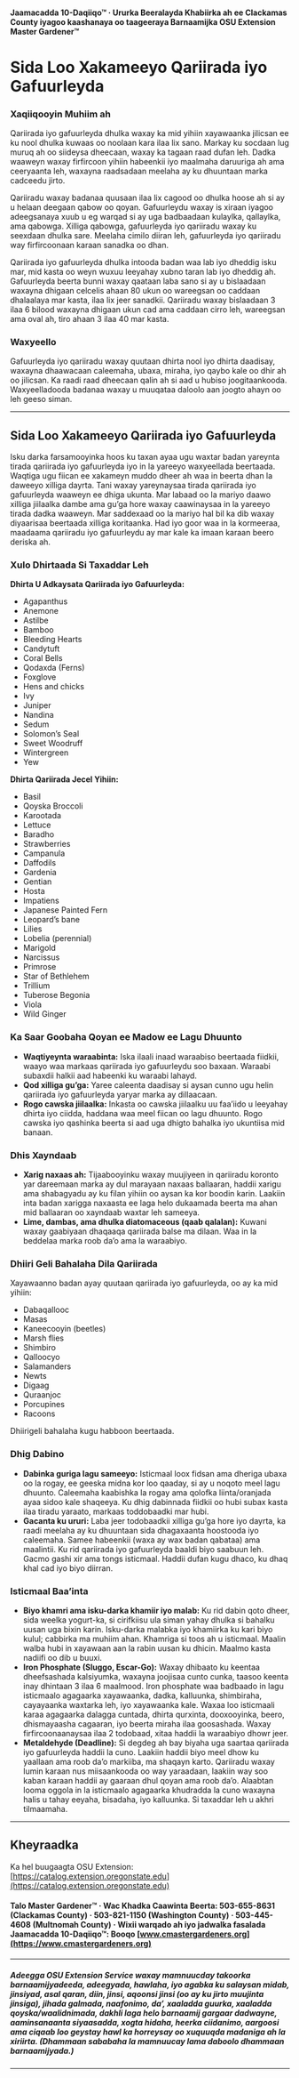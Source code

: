 #### Jaamacadda 10-Daqiiqo™ · Ururka Beeralayda Khabiirka ah ee Clackamas County iyagoo kaashanaya oo taageeraya Barnaamijka OSU Extension Master Gardener™

# Sida Loo Xakameeyo Qariirada iyo Gafuurleyda

### Xaqiiqooyin Muhiim ah

Qariirada iyo gafuurleyda dhulka waxay ka mid yihiin xayawaanka jilicsan ee ku nool dhulka kuwaas oo noolaan kara ilaa lix sano. Markay ku socdaan lug muruq ah oo siideysa dheecaan, waxay ka tagaan raad dufan leh. Dadka waaweyn waxay firfircoon yihiin habeenkii iyo maalmaha daruuriga ah ama ceeryaanta leh, waxayna raadsadaan meelaha ay ku dhuuntaan marka cadceedu jirto.

Qariiradu waxay badanaa quusaan ilaa lix cagood oo dhulka hoose ah si ay u helaan deegaan qabow oo qoyan. Gafuurleydu waxay is xiraan iyagoo adeegsanaya xuub u eg warqad si ay uga badbaadaan kulaylka, qallaylka, ama qabowga. Xilliga qabowga, gafuurleyda iyo qariiradu waxay ku seexdaan dhulka sare. Meelaha cimilo diiran leh, gafuurleyda iyo qariiradu way firfircoonaan karaan sanadka oo dhan.

Qariirada iyo gafuurleyda dhulka intooda badan waa lab iyo dheddig isku mar, mid kasta oo weyn wuxuu leeyahay xubno taran lab iyo dheddig ah. Gafuurleyda beerta bunni waxay qaataan laba sano si ay u bislaadaan waxayna dhigaan celcelis ahaan 80 ukun oo wareegsan oo caddaan dhalaalaya mar kasta, ilaa lix jeer sanadkii. Qariiradu waxay bislaadaan 3 ilaa 6 bilood waxayna dhigaan ukun cad ama caddaan cirro leh, wareegsan ama oval ah, tiro ahaan 3 ilaa 40 mar kasta.

### Waxyeello

Gafuurleyda iyo qariiradu waxay quutaan dhirta nool iyo dhirta daadisay, waxayna dhaawacaan caleemaha, ubaxa, miraha, iyo qaybo kale oo dhir ah oo jilicsan. Ka raadi raad dheecaan qalin ah si aad u hubiso joogitaankooda. Waxyeelladooda badanaa waxay u muuqataa daloolo aan joogto ahayn oo leh geeso siman.

---

## Sida Loo Xakameeyo Qariirada iyo Gafuurleyda

Isku darka farsamooyinka hoos ku taxan ayaa ugu waxtar badan yareynta tirada qariirada iyo gafuurleyda iyo in la yareeyo waxyeellada beertaada. Waqtiga ugu fiican ee xakameyn muddo dheer ah waa in beerta dhan la daweeyo xilliga dayrta. Tani waxay yareynaysaa tirada qariirada iyo gafuurleyda waaweyn ee dhiga ukunta. Mar labaad oo la mariyo daawo xilliga jiilaalka dambe ama gu’ga hore waxay caawinaysaa in la yareeyo tirada dadka waaweyn. Mar saddexaad oo la mariyo hal bil ka dib waxay diyaarisaa beertaada xilliga koritaanka. Had iyo goor waa in la kormeeraa, maadaama qariiradu iyo gafuurleydu ay mar kale ka imaan karaan beero deriska ah.

### Xulo Dhirtaada Si Taxaddar Leh

**Dhirta U Adkaysata Qariirada iyo Gafuurleyda:**
- Agapanthus
- Anemone
- Astilbe
- Bamboo
- Bleeding Hearts
- Candytuft
- Coral Bells
- Qodaxda (Ferns)
- Foxglove
- Hens and chicks
- Ivy
- Juniper
- Nandina
- Sedum
- Solomon’s Seal
- Sweet Woodruff
- Wintergreen
- Yew

**Dhirta Qariirada Jecel Yihiin:**
- Basil
- Qoyska Broccoli
- Karootada
- Lettuce
- Baradho
- Strawberries
- Campanula
- Daffodils
- Gardenia
- Gentian
- Hosta
- Impatiens
- Japanese Painted Fern
- Leopard’s bane
- Lilies
- Lobelia (perennial)
- Marigold
- Narcissus
- Primrose
- Star of Bethlehem
- Trillium
- Tuberose Begonia
- Viola
- Wild Ginger

### Ka Saar Goobaha Qoyan ee Madow ee Lagu Dhuunto

- **Waqtiyeynta waraabinta:** Iska ilaali inaad waraabiso beertaada fiidkii, waayo waa markaas qariirada iyo gafuurleydu soo baxaan. Waraabi subaxdii halkii aad habeenki ku waraabi lahayd.
- **Qod xilliga gu’ga:** Yaree caleenta daadisay si aysan cunno ugu helin qariirada iyo gafuurleyda yaryar marka ay dillaacaan.
- **Rogo cawska jiilaalka:** Inkasta oo cawska jiilaalku uu faa’iido u leeyahay dhirta iyo ciidda, haddana waa meel fiican oo lagu dhuunto. Rogo cawska iyo qashinka beerta si aad uga dhigto bahalka iyo ukuntiisa mid banaan.

### Dhis Xayndaab

- **Xarig naxaas ah:** Tijaabooyinku waxay muujiyeen in qariiradu koronto yar dareemaan marka ay dul marayaan naxaas ballaaran, haddii xarigu ama shabagyadu ay ku filan yihiin oo aysan ka kor boodin karin. Laakiin inta badan xarigga naxaasta ee laga helo dukaamada beerta ma ahan mid ballaaran oo xayndaab waxtar leh sameeya.
- **Lime, dambas, ama dhulka diatomaceous (qaab qalalan):** Kuwani waxay gaabiyaan dhaqaaqa qariirada balse ma dilaan. Waa in la beddelaa marka roob da’o ama la waraabiyo.

### Dhiiri Geli Bahalaha Dila Qariirada

Xayawaanno badan ayay quutaan qariirada iyo gafuurleyda, oo ay ka mid yihiin:
- Dabaqallooc
- Masas
- Kaneecooyin (beetles)
- Marsh flies
- Shimbiro
- Qalloocyo
- Salamanders
- Newts
- Digaag
- Quraanjoc
- Porcupines
- Racoons

Dhiirigeli bahalaha kugu habboon beertaada.

### Dhig Dabino

- **Dabinka guriga lagu sameeyo:** Isticmaal loox fidsan ama dheriga ubaxa oo la rogay, ee geeska midna kor loo qaaday, si ay u noqoto meel lagu dhuunto. Caleemaha kaabishka la rogay ama qolofka liinta/oranjada ayaa sidoo kale shaqeeya. Ku dhig dabinnada fiidkii oo hubi subax kasta ilaa tiradu yaraato, markaas toddobaadki mar hubi.
- **Gacanta ku ururi:** Laba jeer todobaadkii xilliga gu’ga hore iyo dayrta, ka raadi meelaha ay ku dhuuntaan sida dhagaxaanta hoostooda iyo caleemaha. Samee habeenkii (waxa ay wax badan qabataa) ama maalintii. Ku rid qariirada iyo gafuurleyda baaldi biyo saabuun leh. Gacmo gashi xir ama tongs isticmaal. Haddii dufan kugu dhaco, ku dhaq khal cad iyo biyo diirran.

### Isticmaal Baa’inta

- **Biyo khamri ama isku-darka khamiir iyo malab:** Ku rid dabin qoto dheer, sida weelka yogurt-ka, si cirifkiisu ula siman yahay dhulka si bahalku uusan uga bixin karin. Isku-darka malabka iyo khamiirka ku kari biyo kulul; cabbirka ma muhiim ahan. Khamriga si toos ah u isticmaal. Maalin walba hubi in xayawaan aan la rabin uusan ku dhicin. Maalmo kasta nadiifi oo dib u buuxi.
- **Iron Phosphate (Sluggo, Escar-Go):** Waxay dhibaato ku keentaa dheefsashada kalsiyumka, waxayna joojisaa cunto cunka, taasoo keenta inay dhintaan 3 ilaa 6 maalmood. Iron phosphate waa badbaado in lagu isticmaalo agagaarka xayawaanka, dadka, kalluunka, shimbiraha, cayayaanka waxtarka leh, iyo xayawaanka kale. Waxaa loo isticmaali karaa agagaarka dalagga cuntada, dhirta qurxinta, dooxooyinka, beero, dhismayaasha cagaaran, iyo beerta miraha ilaa goosashada. Waxay firfircoonaanaysaa ilaa 2 todobaad, xitaa haddii la waraabiyo dhowr jeer.
- **Metaldehyde (Deadline):** Si degdeg ah bay biyaha uga saartaa qariirada iyo gafuurleyda haddii la cuno. Laakiin haddii biyo meel dhow ku yaallaan ama roob da’o markiiba, ma shaqayn karto. Qariiradu waxay lumin karaan nus miisaankooda oo way yaraadaan, laakiin way soo kaban karaan haddii ay gaaraan dhul qoyan ama roob da’o. Alaabtan looma oggola in la isticmaalo agagaarka khudradda la cuno waxayna halis u tahay eeyaha, bisadaha, iyo kalluunka. Si taxaddar leh u akhri tilmaamaha.

---

## Kheyraadka

Ka hel buugaagta OSU Extension: [https://catalog.extension.oregonstate.edu](https://catalog.extension.oregonstate.edu)

#### Talo Master Gardener™ · Wac Khadka Caawinta Beerta: 503-655-8631 (Clackamas County) · 503-821-1150 (Washington County) · 503-445-4608 (Multnomah County) · Wixii warqado ah iyo jadwalka fasalada Jaamacadda 10-Daqiiqo™: Booqo [www.cmastergardeners.org](https://www.cmastergardeners.org)

---

##### Adeegga OSU Extension Service waxay mamnuucday takoorka barnaamijyadeeda, adeegyada, hawlaha, iyo agabka ku salaysan midab, jinsiyad, asal qaran, diin, jinsi, aqoonsi jinsi (oo ay ku jirto muujinta jinsiga), jihada galmada, naafonimo, da’, xaaladda guurka, xaaladda qoyska/waalidnimada, dakhli laga helo barnaamij gargaar dadwayne, aaminsanaanta siyaasadda, xogta hidaha, heerka ciidanimo, aargoosi ama ciqaab loo geystay hawl ka horreysay oo xuquuqda madaniga ah la xiriirta. (Dhammaan sababaha la mamnuucay lama daboolo dhammaan barnaamijyada.)
---